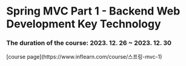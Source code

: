<h1>Spring MVC Part 1 - Backend Web Development Key Technology</h1>
<h3>The duration of the course: 2023. 12. 26 ~ 2023. 12. 30</h3>
[course page](https://www.inflearn.com/course/스프링-mvc-1)
